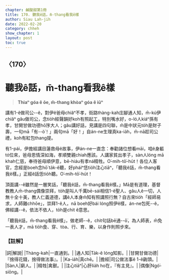 ```yaml
---
chapter: 鹹酸甜第1冊
title: 170. 聽我ê話，m̄-thang看我ê樣
author: Siau Lah-jih
date: 2022-02-20
category: chheh
show_chapter: 1
layout: post
toc: true
---
```

  
## 〈170〉
# 聽我ê話，m̄-thang看我ê樣
>**Thiaⁿ góa ê ōe, m̄-thang khòaⁿ góa ê iūⁿ**

講有1-ê做司公--ê，對伊ê爸母chiâⁿ不孝，街路thàng-kah庄腳通人知，m̄-kú伊chiâⁿ gâu做司公，念tio̍h經聲韻好koh有照起工，特別嘴水好，o-ló人kiáⁿ孫有孝，甘開甘做功德hō͘序大人；gâu講好話，見講是四句聯，m̄是中狀元to̍h是財子壽，一句mā「有--ò͘！」兩句mā「好！」自án-ne生理真ka-ia̍h，m̄-nā趁司公禮，koh有紅包thang提。

有1-pái，伊擔經講目蓮救母ê故事，伊án-ne一直念：奉勸諸位想看māi，咱ê身軀tó位來，爸母恩情深如海，孝順雙親chiah應該。人講家貧出孝子，sàn人lóng mā khah仁慈，奉待爸母順伊意，bē-hiáu有孝ná精牲。O͘-mih-tō͘-hu̍t！各位人客官，念經是boeh念hō͘ ta̍k-ê聽，好pháiⁿ恁tio̍h注心tiāⁿ，「聽我ê話，m̄-thang看我ê樣。」正經ê話恁tio̍h聽。O͘-mih-tō͘-hu̍t！

頂面講--ê雖然是一層笑話，「聽我ê話，m̄-thang看我ê樣。」Mā是有道理，基督教教人m̄-thang偶像崇拜，to̍h是叫人千萬bē-sái相信1-ê聖人、gâu人ê一切，人無十全十美，教人仁義道德，講ê人本身m̄知有照講照行無？自古來tio̍h「經師易求，人師難chhōe」，崇拜1-ê人，nā boeh好bái lóng照伊ê樣，án-ne包死--ê，佛經講--ê，依法不依人，to̍h是chit ê意思。

「聽我ê話，m̄-thang看我ê樣」，做老師--ê，chit句話bē通--ō͘，為人師表，m̄免一表人才，mā tio̍h食、穿、tòa、行、育、樂，以身作則照步來。

### 【註解】

|詞|解說|
|Thàng-kah|一直通到。|
|通人知|Ta̍k-ê lóng知影。|
|甘開甘做功德|『捨得花錢，捨得做法事』。|
|Ka-ia̍h|真chē。|
|擔經|司公做法事ê 1-ê齣頭。|
|Sàn人|窮人。|
|精牲|禽獸。|
|注心tiāⁿ|心肝lia̍h ho͘在，『有主見』。|
|偶像|Ngó͘-siōng。|
